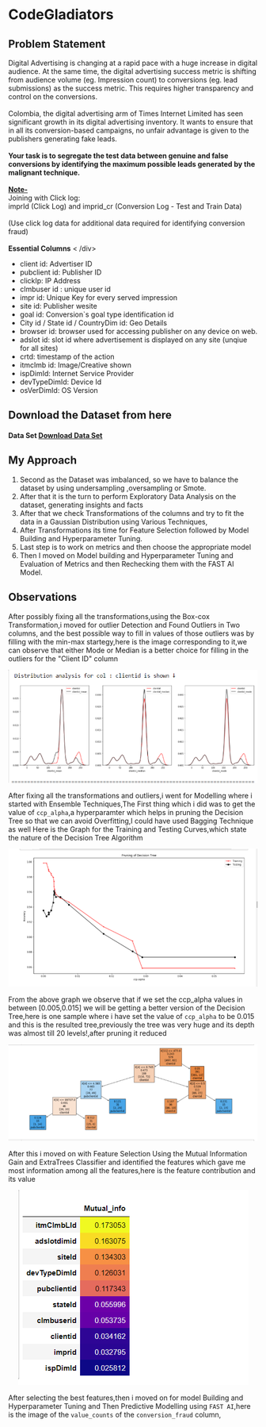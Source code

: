 # CodeGladiators
 
## Problem Statement

<div class="content-block-extra">
    <p></p>
    <div>Digital Advertising is changing at a rapid pace with a huge increase in digital audience. At the same time, the digital advertising success metric is shifting from audience volume (eg. Impression count) to conversions (eg. lead submissions) as the
        success metric. This requires higher transparency and control on the conversions.</div>
    <div><br></div>
    <div>Colombia, the digital advertising arm of Times Internet Limited has seen significant growth in its digital advertising inventory. It wants to ensure that in all its conversion-based campaigns, no unfair advantage is given to the publishers generating
        fake leads. </div>
    <div><br></div>
    <div><b>Your task is to segregate the test data between genuine and false conversions by identifying the maximum possible 
            leads generated by the malignant technique.</b></div>
    <div><br></div>
    <div><b><u>Note- </u></b></div>
    <div>Joining with Click log: </div>
    <div>
        <div>imprId (Click Log) and imprid_cr (Conversion Log - Test and Train Data)</div>
        <div><br></div>
        <div>
            (Use click log data for additional data required for identifying conversion fraud)</div>
        <div><br></div>
        <div><b>Essential Columns</b>
            < /div>
                <div>
                    <ul>
                        <li>client id: Advertiser ID</li>
                        <li>pubclient id: Publisher ID</li>
                        <li>clickIp: IP Address</li>
                        <li>clmbuser id : unique user id</li>
                        <li>
                            impr id: Unique Key for every served impression</li>
                        <li>site id: Publisher wesite</li>
                        <li>goal id: Conversion`s goal type identification id</li>
                        <li>
                            City id / State id / CountryDim id: Geo Details</li>
                        <li>browser id: browser used for accessing publisher on any device on web.</li>
                        <li>adslot id: slot id where advertisement is displayed on any site (unqiue for all sites)</li>
                        <li>crtd: timestamp of the action</li>
                        <li>itmclmb id: Image/Creative shown</li>
                        <li>
                            ispDimId: Internet Service Provider</li>
                        <li>devTypeDimId: Device Id</li>
                        <li>osVerDimId: OS Version</li>
                    </ul>
                </div>
        </div>
    </div>
</div>

## Download the Dataset from here
<h4>Data Set <a href="https://www.techgig.com/files/DataScienceFullData/326708/AllDataSet.zip" class="action-lnk">Download Data Set</a></h4>

## My Approach 

<ol>
  <liFirst Approach was to join all the necessary columns and form a single csv file which contains all the data in one file.</li>

  <li>Second as the Dataset was imbalanced, so we have to balance the dataset by using undersampling ,oversampling or Smote.</li>


  <li>After that it is the turn to perform Exploratory Data Analysis on the dataset, generating insights and facts</li>


  <li>After that we check Transformations of the columns and try to fit the data in a Gaussian Distribution using Various Techniques,</li>


  <li>After Transformations its time for Feature Selection followed by Model Building and Hyperparameter Tuning.</li>

  <li>Last step is to work on metrics and then choose the appropriate model</li>
  
  <li>Then I moved on Model building and Hyperparameter Tuning and Evaluation of Metrics and then Rechecking them with the FAST AI Model.</li>

</ol>

## Observations


After possibly fixing all the transformations,using the Box-cox Transformation,i moved for outlier Detection and Found Outliers in Two columns,
and the best possible way to fill in values of those outliers was by filling with the min-max startegy,here is the image corresponding to it,we can observe that
either Mode or Median is a better choice for filling in the outliers for the "Client ID" column

<p align = "center">
   <img src="https://github.com/mv1249/CodeGladiators/blob/main/images/5.PNG">
</p>

After fixing all the transformations and outliers,i went for Modelling where i started with Ensemble Techniques,The First thing which i did was to get the value of 
`ccp_alpha`,a hyperparamter which helps in pruning the Decision Tree so that we can avoid Overfitting,I could have used Bagging Technique as well
Here is the Graph for the Training and Testing Curves,which state the nature of the Decision Tree Algorithm

<p align = "center">
   <img src="https://github.com/mv1249/CodeGladiators/blob/main/images/2.PNG">
</p>

From the above graph we observe that if we set the ccp_alpha values in between [0.005,0.015] we will be getting a better version of the Decision Tree,here is one sample where
i have set the value of `ccp_alpha` to be 0.015 and this is the resulted tree,previously the tree was very huge and its depth was almost till 20 levels!,after pruning it reduced

<p align = "center">
   <img src="https://github.com/mv1249/CodeGladiators/blob/main/images/3.PNG">
</p>

After this i moved on with Feature Selection Using the Mutual Information Gain and ExtraTrees Classifier and identified the features which gave me most information among
all the features,here is the feature contribution and its value

<p align = "center">
   <img src="https://github.com/mv1249/CodeGladiators/blob/main/images/4.PNG">
</p>

After selecting the best features,then i moved on for model Building and Hyperparameter Tuning and Then Predictive Modelling using `FAST AI`,here is the image of the 
`value_counts` of the `conversion_fraud` column,

<p align = "center">
   <img src="">
</p>
